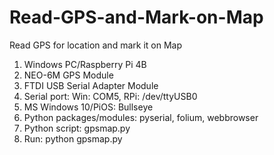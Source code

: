 # Read-GPS-and-Mark-on-Map
Read GPS for location and mark it on Map

1. Windows PC/Raspberry Pi 4B
2. NEO-6M GPS Module
3. FTDI USB Serial Adapter Module
4. Serial port: Win: COM5, RPi: /dev/ttyUSB0
5. MS Windows 10/PiOS: Bullseye
6. Python packages/modules: pyserial, folium, webbrowser
7. Python script: gpsmap.py
8. Run: python gpsmap.py
